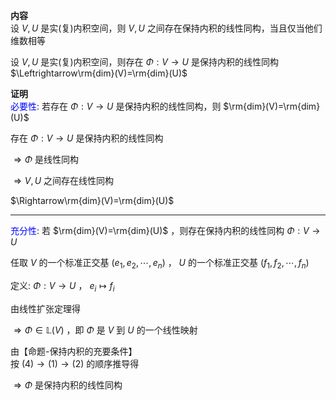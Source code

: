 **内容**  
设 $V,U$ 是实(复)内积空间，则 $V,U$ 之间存在保持内积的线性同构，当且仅当他们维数相等  
  
设 $V,U$ 是实(复)内积空间，则存在 $\Phi:V\to U$ 是保持内积的线性同构 $\Leftrightarrow\rm{dim}(V)=\rm{dim}(U)$  
  
**证明**  
<font color=blue>必要性</font>: 若存在 $\Phi:V\to U$ 是保持内积的线性同构，则 $\rm{dim}(V)=\rm{dim}(U)$  
  
存在 $\Phi:V\to U$ 是保持内积的线性同构  
  
$\Rightarrow\Phi$ 是线性同构  
  
$\Rightarrow V,U$ 之间存在线性同构  
  
$\Rightarrow\rm{dim}(V)=\rm{dim}(U)$  
  
---  
  
<font color=blue>充分性</font>: 若 $\rm{dim}(V)=\rm{dim}(U)$ ，则存在保持内积的线性同构 $\Phi:V\to U$  
  
任取 $V$ 的一个标准正交基 $(e_1,e_2,\cdots,e_n)$ ， $U$ 的一个标准正交基 $(f_1,f_2,\cdots,f_n)$  
  
定义: $\Phi:V\to U$ ， $e_i\mapsto f_i$  
  
由线性扩张定理得  
  
$\Rightarrow\Phi\in \mathbb{L}(V)$ ，即 $\Phi$ 是 $V$ 到 $U$ 的一个线性映射  
  
由【命题-保持内积的充要条件】  
按 $(4)\to(1)\to(2)$ 的顺序推导得  
  
$\Rightarrow\Phi$ 是保持内积的线性同构  
